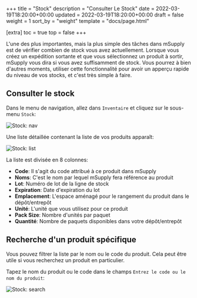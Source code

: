 +++
title = "Stock"
description = "Consulter Le Stock"
date = 2022-03-19T18:20:00+00:00
updated = 2022-03-19T18:20:00+00:00
draft = false
weight = 1
sort_by = "weight"
template = "docs/page.html"

[extra]
toc = true
top = false
+++

L'une des plus importantes, mais la plus simple des tâches dans mSupply est de vérifier combien de stock vous avez actuellement. Lorsque vous créez un expédition sortante et que vous sélectionnez un produit à sortir, mSupply vous dira si vous avez suffisamment de stock. Vous pourrez à bien d'autres moments, utiliser cette fonctionnalité pour avoir un apperçu rapide du niveau de vos stocks, et c'est très simple à faire.

## Consulter le stock

Dans le menu de navigation, allez dans `Inventaire` et cliquez sur le sous-menu  `Stock`: 

![Stock: nav](/docs/inventory/stock_gotostock.png)

Une liste détaillée contenant la liste de vos produits apparaît: 

![Stock: list](/docs/inventory/stock_viewstock.png)

La liste est divisée en 8 colonnes: 
* **Code**: Il s'agit du code attribué à ce produit dans mSupply
* **Noms**: C'est le nom par lequel mSupply fera référence au produit
* **Lot**: Numéro de lot de la ligne de stock
* **Expiration**: Date d'expiration du lot
* **Emplacement**: L'espace aménagé pour le rangement du produit dans le dépôt/entrepôt
* **Unité**: L'unité que vous utilisez pour ce produit
* **Pack Size**: Nombre d'unités par paquet
* **Quantité**: Nombre de paquets disponibles dans votre dépôt/entrepôt


## Recherche d'un produit spécifique

Vous pouvez filtrer la liste par le nom ou le code du produit. Cela peut être utile si vous recherchez un produit en particulier.

Tapez le nom du produit ou le code dans le champs `Entrez le code ou le nom du produit`: 

![Stock: search](/docs/inventory/stock_search.gif)
